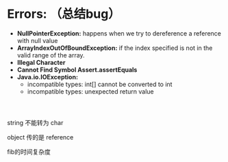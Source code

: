 # Errors: （总结bug）

+ **NullPointerException:** happens when we try to dereference a reference with null value
+ **ArrayIndexOutOfBoundException:** if the index specified is not in the valid range of the array.
+ **Illegal Character**
+ **Cannot Find Symbol  Assert.assertEquals**
+ **Java.io.IOException:** 
  + incompatible types: int[] cannot be converted to int
  + incompatible types: unexpected return value

<br>

 ### 

string 不能转为 char





object 传的是 reference

fib的时间复杂度